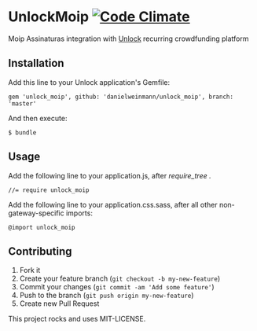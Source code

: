 # UnlockMoip [![Code Climate](https://codeclimate.com/github/danielweinmann/unlock_moip.png)](https://codeclimate.com/github/danielweinmann/unlock_moip)

Moip Assinaturas integration with [Unlock](http://github.com/danielweinmann/unlock) recurring crowdfunding platform

## Installation

Add this line to your Unlock application's Gemfile:

    gem 'unlock_moip', github: 'danielweinmann/unlock_moip', branch: 'master'

And then execute:

    $ bundle

## Usage

Add the following line to your application.js, after _require_tree ._

    //= require unlock_moip

Add the following line to your application.css.sass, after all other non-gateway-specific imports:

    @import unlock_moip

## Contributing

1. Fork it
2. Create your feature branch (`git checkout -b my-new-feature`)
3. Commit your changes (`git commit -am 'Add some feature'`)
4. Push to the branch (`git push origin my-new-feature`)
5. Create new Pull Request


This project rocks and uses MIT-LICENSE.
